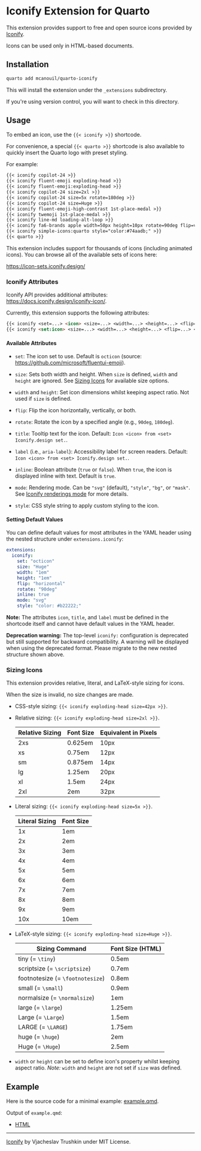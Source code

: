# Iconify Extension for Quarto

This extension provides support to free and open source icons provided by [Iconify](https://icon-sets.iconify.design/).

Icons can be used only in HTML-based documents.

## Installation

```sh
quarto add mcanouil/quarto-iconify
```

This will install the extension under the `_extensions` subdirectory.

If you're using version control, you will want to check in this directory.

## Usage

To embed an icon, use the `{{< iconify >}}` shortcode.

For convenience, a special `{{< quarto >}}` shortcode is also available to quickly insert the Quarto logo with preset styling.

For example:

```markdown
{{< iconify copilot-24 >}}
{{< iconify fluent-emoji exploding-head >}}
{{< iconify fluent-emoji:exploding-head >}}
{{< iconify copilot-24 size=2xl >}}
{{< iconify copilot-24 size=5x rotate=180deg >}}
{{< iconify copilot-24 size=Huge >}}
{{< iconify fluent-emoji-high-contrast 1st-place-medal >}}
{{< iconify twemoji 1st-place-medal >}}
{{< iconify line-md loading-alt-loop >}}
{{< iconify fa6-brands apple width=50px height=10px rotate=90deg flip=vertical >}}
{{< iconify simple-icons:quarto style="color:#74aadb;" >}}
{{< quarto >}}
```

This extension includes support for thousands of icons (including animated icons).
You can browse all of the available sets of icons here:

<https://icon-sets.iconify.design/>

### Iconify Attributes

Iconify API provides additional attributes: <https://docs.iconify.design/iconify-icon/>.

Currently, this extension supports the following attributes:

```markdown
{{< iconify <set=...> <icon> <size=...> <width=...> <height=...> <flip=...> <rotate=...> <title=...> <label=...> <inline=...> <mode=...> <style=...> >}}
{{< iconify <set:icon> <size=...> <width=...> <height=...> <flip=...> <rotate=...> <title=...> <label=...> <inline=...> <mode=...> <style=...> >}}
```

#### Available Attributes

- `set`: The icon set to use. Default is `octicon` (source: <https://github.com/microsoft/fluentui-emoji>).

- `size`: Sets both width and height. When `size` is defined, `width` and `height` are ignored. See [Sizing Icons](#sizing-icons) for available size options.

- `width` and `height`: Set icon dimensions whilst keeping aspect ratio. Not used if `size` is defined.

- `flip`: Flip the icon horizontally, vertically, or both.

- `rotate`: Rotate the icon by a specified angle (e.g., `90deg`, `180deg`).

- `title`: Tooltip text for the icon. Default: `Icon <icon> from <set> Iconify.design set.`.

- `label` (i.e., `aria-label`): Accessibility label for screen readers. Default: `Icon <icon> from <set> Iconify.design set.`.

- `inline`: Boolean attribute (`true` or `false`). When `true`, the icon is displayed inline with text. Default is `true`.

- `mode`: Rendering mode. Can be `"svg"` (default), `"style"`, `"bg"`, or `"mask"`. See [Iconify renderings mode](https://iconify.design/docs/iconify-icon/modes.html) for more details.

- `style`: CSS style string to apply custom styling to the icon.

#### Setting Default Values

You can define default values for most attributes in the YAML header using the nested structure under `extensions.iconify`:

```yaml
extensions:
  iconify:
    set: "octicon"
    size: "Huge"
    width: "1em"
    height: "1em"
    flip: "horizontal"
    rotate: "90deg"
    inline: true
    mode: "svg"
    style: "color: #b22222;"
```

**Note:** The attributes `icon`, `title`, and `label` must be defined in the shortcode itself and cannot have default values in the YAML header.

**Deprecation warning:** The top-level `iconify:` configuration is deprecated but still supported for backward compatibility. A warning will be displayed when using the deprecated format. Please migrate to the new nested structure shown above.

### Sizing Icons

This extension provides relative, literal, and LaTeX-style sizing for icons.

When the size is invalid, no size changes are made.

- CSS-style sizing: `{{< iconify exploding-head size=42px >}}`.

- Relative sizing: `{{< iconify exploding-head size=2xl >}}`.

  | Relative Sizing | Font Size | Equivalent in Pixels |
  |-----------------|-----------|----------------------|
  | 2xs             | 0.625em   | 10px                 |
  | xs              | 0.75em    | 12px                 |
  | sm              | 0.875em   | 14px                 |
  | lg              | 1.25em    | 20px                 |
  | xl              | 1.5em     | 24px                 |
  | 2xl             | 2em       | 32px                 |

- Literal sizing: `{{< iconify exploding-head size=5x >}}`.

  | Literal Sizing | Font Size |
  |----------------|-----------|
  | 1x             | 1em       |
  | 2x             | 2em       |
  | 3x             | 3em       |
  | 4x             | 4em       |
  | 5x             | 5em       |
  | 6x             | 6em       |
  | 7x             | 7em       |
  | 8x             | 8em       |
  | 9x             | 9em       |
  | 10x            | 10em      |

- LaTeX-style sizing: `{{< iconify exploding-head size=Huge >}}`.

  | Sizing Command                   | Font Size (HTML) |
  | -------------------------------- | ---------------- |
  | tiny (= `\tiny`)                 | 0.5em            |
  | scriptsize (= `\scriptsize`)     | 0.7em            |
  | footnotesize (= `\footnotesize`) | 0.8em            |
  | small (= `\small`)               | 0.9em            |
  | normalsize (= `\normalsize`)     | 1em              |
  | large (= `\large`)               | 1.25em           |
  | Large (= `\Large`)               | 1.5em            |
  | LARGE (= `\LARGE`)               | 1.75em           |
  | huge (= `\huge`)                 | 2em              |
  | Huge (= `\Huge`)                 | 2.5em            |

- `width` or `height` can be set to define icon's property whilst keeping aspect ratio. _Note:_ `width` and `height` are not set if `size` was defined.

## Example

Here is the source code for a minimal example: [example.qmd](example.qmd).

Output of `example.qmd`:

- [HTML](https://m.canouil.dev/quarto-iconify/)

---

[Iconify](https://github.com/iconify/iconify) by Vjacheslav Trushkin under MIT License.
